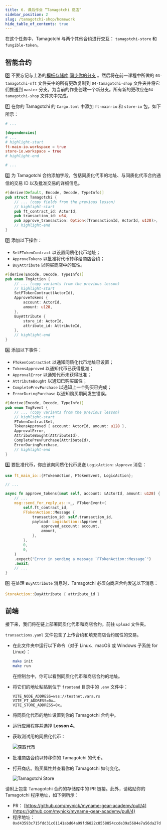 ```yaml
---
title: 6. 课后作业 “Tamagotchi 商店”
sidebar_position: 2
slug: /tamagotchi-shop/homework
hide_table_of_contents: true
---
```


在这个任务中，Tamagotchi 与两个其他合约进行交互： `tamagotchi-store` 和 `fungible-token`。

## 智能合约

0️⃣ 不要忘记与上游的[模板存储库](https://docs.github.com/en/pull-requests/collaborating-with-pull-requests/working-with-forks/syncing-a-fork) [同步你的分支](https://github.com/gear-foundation/dapps-template-gear-academy) 。然后将在前一课程中所做的 `03-tamagotchi-nft` 文件夹中的所有更改复制到 `04-tamagotchi-shop` 文件夹并将它们推送到 `master` 分支。为当前的作业创建一个新分支。所有新的更改应在`04-tamagotchi-shop` 文件夹中完成。

1️⃣ 在你的 Tamagotchi 的 `Cargo.toml` 中添加 `ft-main-io` 和 `store-io` 包，如下所示：

```toml title="04-tamagotchi-shop/Cargo.toml"
# ...

[dependencies]
# ...
# highlight-start
ft-main-io.workspace = true
store-io.workspace = true
# highlight-end

# ...
```

2️⃣ 为 Tamagotchi 合约添加字段，包括同质化代币的地址、与同质化代币合约通信的交易 ID 以及批准交易的详细信息。

```rust title="04-tamagotchi-shop/io/src/lib.rs"
#[derive(Default, Encode, Decode, TypeInfo)]
pub struct Tamagotchi {
    // ... (copy fields from the previous lesson)
    // highlight-start
    pub ft_contract_id: ActorId,
    pub transaction_id: u64,
    pub approve_transaction: Option<(TransactionId, ActorId, u128)>,
    // highlight-end
}
```

3️⃣ 添加以下操作：

- `SetFTokenContract` 以设置同质化代币地址；
- `ApproveTokens` 以批准将代币转移给商店合约；
- `BuyAttribute` 以购买商店中的属性。

```rust title="04-tamagotchi-shop/io/src/lib.rs"
#[derive(Encode, Decode, TypeInfo)]
pub enum TmgAction {
    // ... (copy variants from the previous lesson)
    // highlight-start
    SetFTokenContract(ActorId),
    ApproveTokens {
        account: ActorId,
        amount: u128,
    },
    BuyAttribute {
        store_id: ActorId,
        attribute_id: AttributeId,
    },
    // highlight-end
}
```

4️⃣ 添加以下事件：

- `FTokenContractSet` 以通知同质化代币地址已设置；
- `TokensApproved` 以通知代币已获得批准；
- `ApprovalError` 以通知代币未获得批准；
- `AttributeBought` 以通知已购买属性；
- `CompletePrevPurchase` 以通知上一个购买已完成；
- `ErrorDuringPurchase` 以通知购买期间发生错误。

```rust title="04-tamagotchi-shop/io/src/lib.rs"
#[derive(Encode, Decode, TypeInfo)]
pub enum TmgEvent {
    // ... (copy variants from the previous lesson)
    // highlight-start
    FTokenContractSet,
    TokensApproved { account: ActorId, amount: u128 },
    ApprovalError,
    AttributeBought(AttributeId),
    CompletePrevPurchase(AttributeId),
    ErrorDuringPurchase,
    // highlight-end
}
```

5️⃣ 要批准代币，你应该向同质化代币发送 `LogicAction::Approve` 消息：

```rust
use ft_main_io::{FTokenAction, FTokenEvent, LogicAction};

// ...

async fn approve_tokens(&mut self, account: &ActorId, amount: u128) {
    // ...
    msg::send_for_reply_as::<_, FTokenEvent>(
        self.ft_contract_id,
        FTokenAction::Message {
            transaction_id: self.transaction_id,
            payload: LogicAction::Approve {
                approved_account: account,
                amount,
            },
        },
        0,
        0,
    )
    .expect("Error in sending a message `FTokenAction::Message`")
    .await;
    // ...
}
```

6️⃣ 在处理 `BuyAttribute` 消息时，Tamagotchi 必须向商店合约发送以下消息：

```rust
StoreAction::BuyAttribute { attribute_id }
```

## 前端

接下来，我们将在链上部署同质化代币和商店合约。前往 `upload` 文件夹。

`transactions.yaml` 文件包含了上传合约和填充商店合约属性的交易。

- 在此文件夹中运行以下命令（对于 Linux、macOS 或 Windows 子系统 for Linux）：

    ```bash
    make init
    make run
    ```

    在控制台中，你可以看到同质化代币和商店合约的地址。

- 将它们的地址粘贴到位于 `frontend` 目录中的 `.env` 文件中：


    ```
    VITE_NODE_ADDRESS=wss://testnet.vara.rs
    VITE_FT_ADDRESS=0x…
    VITE_STORE_ADDRESS=0x…
    ```

- 将同质化代币的地址设置到你的 Tamagotchi 合约中。

- 运行应用程序并选择 **Lesson 4**。

- 获取测试用的同质化代币：

    ![获取代币](/img/15/get-tokens.jpg)

- 批准商店合约以转移你的 Tamagotchi 的代币。

- 打开商店。购买属性并查看你的 Tamagotchi 如何变化。

    ![Tamagotchi Store](/img/15/tamagotchi-store.jpg)

请附上包含 Tamagotchi 合约的存储库中的 PR 链接。此外，请粘贴你的 Tamagotchi 程序地址，如下例所示：

- PR： [https://github.com/mynick/myname-gear-academy/pull/4](https://github.com/mynick/myname-gear-academy/pull/4)
- 程序地址：`0xd43593c715fdd31c61141abd04a99fd6822c8558854ccde39a5684e7a56da27d`

